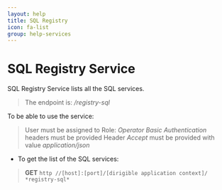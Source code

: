 ```yaml
---
layout: help
title: SQL Registry
icon: fa-list
group: help-services
---
```


SQL Registry Service
===

SQL Registry Service lists all the SQL services.

> The endpoint is: */registry-sql*

To be able to use the service:

> User must be assigned to Role: *Operator*
> *Basic Authentication* headers must be provided
> Header *Accept* must be provided with value *application/json*

* To get the list of the SQL services:

> **GET** `http //[host]:[port]/[dirigible application context]/ *registry-sql*`

